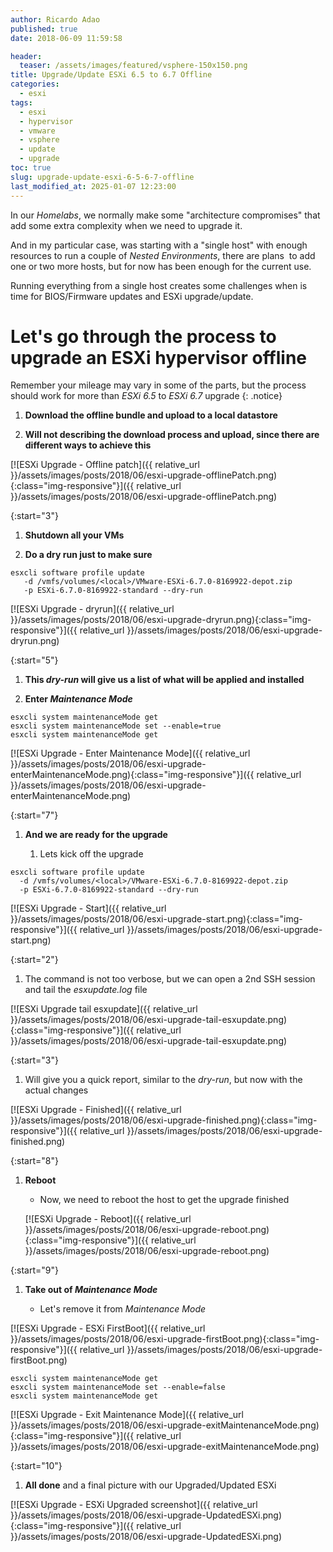 ```yaml
---
author: Ricardo Adao
published: true
date: 2018-06-09 11:59:58

header:
  teaser: /assets/images/featured/vsphere-150x150.png
title: Upgrade/Update ESXi 6.5 to 6.7 Offline
categories:
  - esxi
tags:
  - esxi
  - hypervisor
  - vmware
  - vsphere
  - update
  - upgrade
toc: true
slug: upgrade-update-esxi-6-5-6-7-offline
last_modified_at: 2025-01-07 12:23:00
---
```

In our _Homelabs_, we normally make some "architecture compromises" that add some extra complexity when we need to upgrade it.

And in my particular case, was starting with a "single host" with enough resources to run a couple of _Nested Environments_, there are plans  to add one or two more hosts, but for now has been enough for the current use.

Running everything from a single host creates some challenges when is time for BIOS/Firmware updates and ESXi upgrade/update.

# Let's go through the process to upgrade an ESXi hypervisor offline #

Remember your mileage may vary in some of the parts, but the process should work for more than _ESXi 6.5_ to _ESXi 6.7_ upgrade
{: .notice}

1. **Download the offline bundle and upload to a local datastore**

1. **Will not describing the download process and upload, since there are different ways to achieve this**

[![ESXi Upgrade - Offline patch]({{ relative_url }}/assets/images/posts/2018/06/esxi-upgrade-offlinePatch.png){:class="img-responsive"}]({{ relative_url }}/assets/images/posts/2018/06/esxi-upgrade-offlinePatch.png)

{:start="3"}

1. **Shutdown all your VMs**

1. **Do a dry run just to make sure**

```shellscript
esxcli software profile update
   -d /vmfs/volumes/<local>/VMware-ESXi-6.7.0-8169922-depot.zip
   -p ESXi-6.7.0-8169922-standard --dry-run
```

[![ESXi Upgrade - dryrun]({{ relative_url }}/assets/images/posts/2018/06/esxi-upgrade-dryrun.png){:class="img-responsive"}]({{ relative_url }}/assets/images/posts/2018/06/esxi-upgrade-dryrun.png)

{:start="5"}

1. **This _dry-run_ will give us a list of what will be applied and installed**

1. **Enter _Maintenance Mode_**

```shellscript
esxcli system maintenanceMode get
esxcli system maintenanceMode set --enable=true
esxcli system maintenanceMode get
```

[![ESXi Upgrade - Enter Maintenance Mode]({{ relative_url }}/assets/images/posts/2018/06/esxi-upgrade-enterMaintenanceMode.png){:class="img-responsive"}]({{ relative_url }}/assets/images/posts/2018/06/esxi-upgrade-enterMaintenanceMode.png)

{:start="7"}

1. **And we are ready for the upgrade**

   1. Lets kick off the upgrade

```shellscript
esxcli software profile update
  -d /vmfs/volumes/<local>/VMware-ESXi-6.7.0-8169922-depot.zip
  -p ESXi-6.7.0-8169922-standard --dry-run
```

[![ESXi Upgrade - Start]({{ relative_url }}/assets/images/posts/2018/06/esxi-upgrade-start.png){:class="img-responsive"}]({{ relative_url }}/assets/images/posts/2018/06/esxi-upgrade-start.png)

{:start="2"}

   1. The command is not too verbose, but we can open a 2nd SSH session and tail the _esxupdate.log_ file

[![ESXi Upgrade tail esxupdate]({{ relative_url }}/assets/images/posts/2018/06/esxi-upgrade-tail-esxupdate.png){:class="img-responsive"}]({{ relative_url }}/assets/images/posts/2018/06/esxi-upgrade-tail-esxupdate.png)

{:start="3"}

   1. Will give you a quick report, similar to the _dry-run_, but now with the actual changes

[![ESXi Upgrade - Finished]({{ relative_url }}/assets/images/posts/2018/06/esxi-upgrade-finished.png){:class="img-responsive"}]({{ relative_url }}/assets/images/posts/2018/06/esxi-upgrade-finished.png)

{:start="8"}

1. **Reboot**

   * Now, we need to reboot the host to get the upgrade finished

   [![ESXi Upgrade - Reboot]({{ relative_url }}/assets/images/posts/2018/06/esxi-upgrade-reboot.png){:class="img-responsive"}]({{ relative_url }}/assets/images/posts/2018/06/esxi-upgrade-reboot.png)

{:start="9"}

1. **Take out of _Maintenance Mode_**

   * Let's remove it from _Maintenance Mode_

[![ESXi Upgrade - ESXi FirstBoot]({{ relative_url }}/assets/images/posts/2018/06/esxi-upgrade-firstBoot.png){:class="img-responsive"}]({{ relative_url }}/assets/images/posts/2018/06/esxi-upgrade-firstBoot.png)

```shellscript
esxcli system maintenanceMode get
esxcli system maintenanceMode set --enable=false
esxcli system maintenanceMode get
```

[![ESXi Upgrade - Exit Maintenance Mode]({{ relative_url }}/assets/images/posts/2018/06/esxi-upgrade-exitMaintenanceMode.png){:class="img-responsive"}]({{ relative_url }}/assets/images/posts/2018/06/esxi-upgrade-exitMaintenanceMode.png)

{:start="10"}

1. **All done** and a final picture with our Upgraded/Updated ESXi

[![ESXi Upgrade - ESXi Upgraded screenshot]({{ relative_url }}/assets/images/posts/2018/06/esxi-upgrade-UpdatedESXi.png){:class="img-responsive"}]({{ relative_url }}/assets/images/posts/2018/06/esxi-upgrade-UpdatedESXi.png)